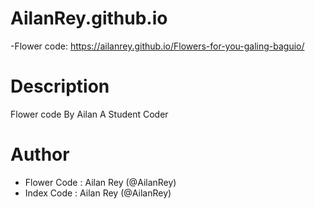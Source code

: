 # AilanRey.github.io
-Flower code:  https://ailanrey.github.io/Flowers-for-you-galing-baguio/


# Description
Flower code By Ailan
A Student Coder


# Author
- Flower Code : Ailan Rey (@AilanRey)
- Index Code : Ailan Rey (@AilanRey)

